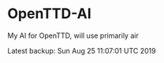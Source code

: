 # OpenTTD-AI
My AI for OpenTTD, will use primarily air

Latest backup: Sun Aug 25 11:07:01 UTC 2019
